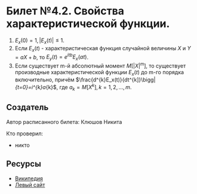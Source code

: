 # Билет №4.2. Свойства характеристической функции.

1) $E_x(0)=1,|E_x(t)| \leq 1$.
2) Если $E_x(t)$ - характеристическая функция случайной величины $X$ и $Y = aX + b$, то $E_y(t)=e^{itb}E_x(at)$.
3) Если существует m-й абсолютный момент $M[|X|^{m}]$, то существует производные характеристической функции $E_x(t)$ до m-го порядка включительно, причём
$\frac{d^{k}E_x(t)}{dt^{k]}\bigg|_{t=0}=i^{k}a_{k}$, где $a_k=M[X^k], k = 1, 2, ..., m.$

## Создатель

Автор расписанного билета: Клюшов Никита

Кто проверил:
- никто

## Ресурсы
- [Википедия](https://ru.wikipedia.org/wiki/Характеристическая_функция_случайной_величины)
- [Левый сайт](https://www.matburo.ru/ex_tv.php?p1=tvhar)
